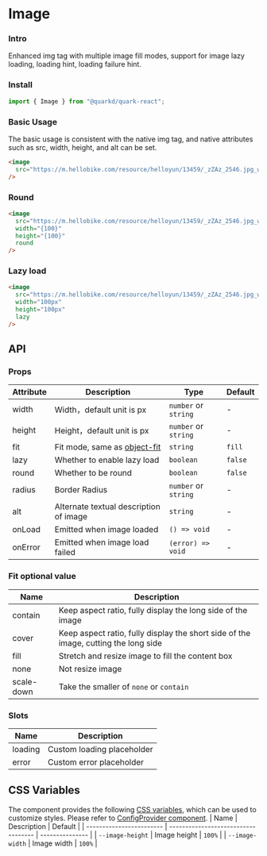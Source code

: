 # Image

### Intro

Enhanced img tag with multiple image fill modes, support for image lazy loading, loading hint, loading failure hint.

### Install

```jsx
import { Image } from "@quarkd/quark-react";
```

### Basic Usage

The basic usage is consistent with the native img tag, and native attributes such as src, width, height, and alt can be set.

```html
<image
  src="https://m.hellobike.com/resource/helloyun/13459/_zZAz_2546.jpg_wh300.jpg"
/>
```

### Round

```html
<image
  src="https://m.hellobike.com/resource/helloyun/13459/_zZAz_2546.jpg_wh300.jpg"
  width="{100}"
  height="{100}"
  round
/>
```

### Lazy load

```html
<image
  src="https://m.hellobike.com/resource/helloyun/13459/_zZAz_2546.jpg_wh300.jpg"
  width="100px"
  height="100px"
  lazy
/>
```

## API

### Props

| Attribute | Description                                                                                 | Type                 | Default |
| --------- | ------------------------------------------------------------------------------------------- | -------------------- | ------- |
| width     | Width，default unit is px                                                                   | `number` or `string` | -       |
| height    | Height，default unit is px                                                                  | `number` or `string` | -       |
| fit       | Fit mode, same as [object-fit](https://developer.mozilla.org/zh-CN/docs/Web/CSS/object-fit) | `string`             | `fill`  |
| lazy      | Whether to enable lazy load                                                                 | `boolean`            | `false` |
| round     | Whether to be round                                                                         | `boolean`            | `false` |
| radius    | Border Radius                                                                               | `number` or `string` | -       |
| alt       | Alternate textual description of image                                                      | `string`             | -       |
| onLoad    | Emitted when image loaded                                                                   | `() => void`         | -       |
| onError   | Emitted when image load failed                                                              | `(error) => void`    | -       |

### Fit optional value

| Name       | Description                                                                         |
| ---------- | ----------------------------------------------------------------------------------- |
| contain    | Keep aspect ratio, fully display the long side of the image                         |
| cover      | Keep aspect ratio, fully display the short side of the image, cutting the long side |
| fill       | Stretch and resize image to fill the content box                                    |
| none       | Not resize image                                                                    |
| scale-down | Take the smaller of `none` or `contain`                                             |

### Slots

| Name    | Description                |
| ------- | -------------------------- |
| loading | Custom loading placeholder |
| error   | Custom error placeholder   |

## CSS Variables

The component provides the following [CSS variables](https://developer.mozilla.org/zh-CN/docs/Web/CSS/Using_CSS_custom_properties), which can be used to customize styles. Please refer to [ConfigProvider component](#/zh-CN/guide/theme).
| Name | Description | Default |
| ------------------------ | ----------------------------------- | --------------- |
| `--image-height` | Image height | `100%` |
| `--image-width` | Image width | `100%` |

